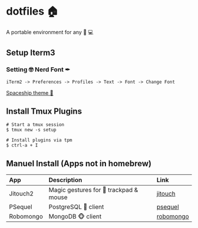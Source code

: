 # dotfiles 🏠

A portable environment for any 🍎 💻

## Setup Iterm3

### Setting 🤓 Nerd Font ✒

```shell
iTerm2 -> Preferences -> Profiles -> Text -> Font -> Change Font
```

[Spaceship theme 🚀](https://github.com/denysdovhan/spaceship-prompt)

## Install Tmux Plugins

```shell
# Start a tmux session
$ tmux new -s setup

# Install plugins via tpm
$ ctrl-a + I
```

## Manuel Install (Apps not in homebrew)

| App       | Description                            | Link                                         |
| :-------- | :------------------------------------- | :------------------------------------------- |
| Jitouch2  | Magic gestures for 🍎 trackpad & mouse | [jitouch](https://www.jitouch.com/download/) |
| PSequel   | PostgreSQL 🐘 client                   | [psequel](http://www.psequel.com/)           |
| Robomongo | MongoDB 🐵 client                      | [robomongo](https://robomongo.org/)          |
